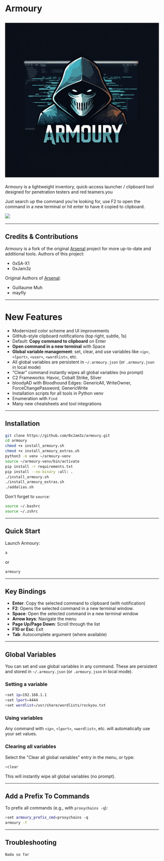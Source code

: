 # Armoury

![](img/logo.png)
---

Armoury is a lightweight inventory, quick-access launcher / clipboard tool designed for penetration testers and red teamers.you

Just search up the command you're looking for, use F2 to open the command in a new terminal or hit enter to have it copied to clipboard.

![](img/armoury.gif)

---

## Credits & Contributions 
Armoury is a fork of the original [Arsenal](https://github.com/Orange-Cyberdefense/arsenal) project for more up-to-date and additional tools.
Authors of this project:
* 0xSA-X1
* 0xJam3z

Original Authors of [Arsenal](https://github.com/Orange-Cyberdefense/arsenal): 
* Guillaume Muh
* mayfly

---

# **New Features**

- Modernized color scheme and UI improvements
- GitHub-style clipboard notifications (top right, subtle, 1s)
- Default: **Copy command to clipboard** on Enter
- **Open command in a new terminal** with Space
- **Global variable management**: set, clear, and use variables like `<ip>`, `<lport>`, `<user>`, `<wordlist>`, etc.
- All global variables are persistent in `~/.armoury.json` (or `.armoury.json` in local mode)
- "Clear" command instantly wipes all global variables (no prompt)
- C2 Frameworks: Havoc, Cobalt Strike, Sliver
- bloodyAD with Bloodhound Edges: GenericAll, WriteOwner, ForceChangePassword, GenericWrite
- Installation scripts for all tools in Python venv
- Enumeration with `Find`
- Many new cheatsheets and tool integrations

---

## Installation

```sh
git clone https://github.com/0xJam3z/armoury.git
cd armoury
chmod +x install_armoury.sh 
chmod +x install_armoury_extras.sh
python3 -m venv ~/armoury-venv                  
source ~/armoury-venv/bin/activate
pip install -r requirements.txt 
pip install --no-binary :all: .
./install_armoury.sh
./install_armoury_extras.sh
./addalias.sh
```

Don't forget to `source`:
```sh
source ~/.bashrc
source ~/.zshrc
```

---

## Quick Start

Launch Armoury:
```sh
a
```
or
```sh
armoury
```

---

## Key Bindings

- **Enter**: Copy the selected command to clipboard (with notification)
- **F2**: Opens the selected command in a new terminal window.
- **Space**: Open the selected command in a new terminal window
- **Arrow keys**: Navigate the menu
- **Page Up/Page Down**: Scroll through the list
- **F10 or Esc**: Exit
- **Tab**: Autocomplete argument (where available)

---

## Global Variables

You can set and use global variables in any command. These are persistent and stored in `~/.armoury.json` (or `.armoury.json` in local mode).

### Setting a variable

```sh
>set ip=192.168.1.1
>set lport=4444
>set wordlist=/usr/share/wordlists/rockyou.txt
```

### Using variables

Any command with `<ip>`, `<lport>`, `<wordlist>`, etc. will automatically use your set values.

### Clearing all variables

Select the "Clear all global variables" entry in the menu, or type:
```sh
>clear
```
This will instantly wipe all global variables (no prompt).

---

## Add a Prefix To Commands

To prefix all commands (e.g., with `proxychains -q`):

```sh
>set armoury_prefix_cmd=proxychains -q
armoury -f
```

---

## Troubleshooting

```
Nada so far
```

